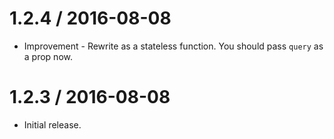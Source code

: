 1.2.4 / 2016-08-08
==================

  * Improvement - Rewrite as a stateless function. You should pass `query` as a prop now.

1.2.3 / 2016-08-08
==================

  * Initial release.

